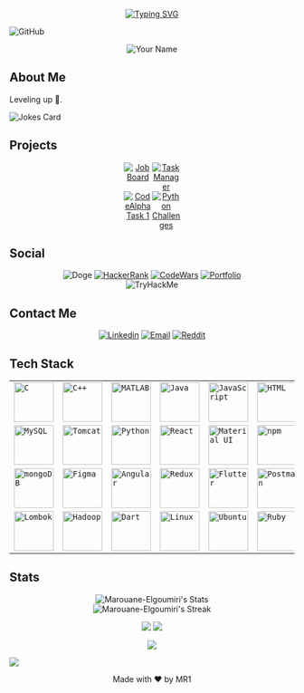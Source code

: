<!-- Header -->
<div align="center">

[![Typing SVG](https://readme-typing-svg.demolab.com?font=Fira+Code&size=22&pause=1000&color=A425C8&background=0D1A3373&center=true&random=false&width=435&lines=Welcome+to+my+labyrinth+%F0%9F%98%8A;Thank+you+for+your+visit+%F0%9F%A4%9D)](https://git.io/typing-svg)

</div>


![GitHub](https://img.shields.io/github/followers/Marouane-Elgoumiri.svg?style=social&label=Follow&maxAge=2592000])
<p align="center">
  <img src="https://res.cloudinary.com/dtp0lqhke/image/upload/v1711840066/1704226025220_lfs7uf.jpg" alt="Your Name">
</p>

<!-- About Me -->
## About Me
Leveling up 🚀.

<!-- Markdown -->

![Jokes Card](https://readme-jokes.vercel.app/api)

<!-- Projects -->
## Projects

<div align="center">
  <div style="display: flex; justify-content: center;">
    <a href="https://github.com/Marouane-Elgoumiri/job_board">
      <img src="https://github-readme-stats.vercel.app/api/pin/?username=Marouane-Elgoumiri&repo=job_board&theme=tokyonight" alt="Job Board" style="max-width: 50px;">
    </a>
    <a href="https://github.com/Marouane-Elgoumiri/task_manager">
      <img src="https://github-readme-stats.vercel.app/api/pin/?username=Marouane-Elgoumiri&repo=task_manager&theme=tokyonight" alt="Task Manager" style="max-width: 50px;">
    </a>
  </div>
  <div style="display: flex; justify-content: center;">
    <a href="https://github.com/Marouane-Elgoumiri/CodeAlpha_task1">
      <img src="https://github-readme-stats.vercel.app/api/pin/?username=Marouane-Elgoumiri&repo=CodeAlpha_task1&theme=tokyonight" alt="CodeAlpha Task 1" style="max-width: 50px;">
    </a>
    <a href="https://github.com/Marouane-Elgoumiri/Python_Challenges">
      <img src="https://github-readme-stats.vercel.app/api/pin/?username=Marouane-Elgoumiri&repo=Python_Challenges&theme=tokyonight" alt="Python Challenges" style="max-width: 50px;">
    </a>
  </div>
</div>




<!-- Contact Me -->
## Social
<div align="center">
	
![Doge](https://git.io/Doge)
[![HackerRank](https://img.shields.io/badge/-Hackerrank-2EC866?style=for-the-badge&logo=HackerRank&logoColor=white)](https://www.hackerrank.com/profile/marouane_elgoum1)
[![CodeWars](https://img.shields.io/badge/Codewars-B1361E?style=for-the-badge&logo=Codewars&logoColor=white)](https://www.codewars.com/users/_MR1_)
[![Portfolio](https://img.shields.io/badge/website-000000?style=for-the-badge&logo=About.me&logoColor=white)](https://marouane-elgoumiri.github.io/portfolio/)<br/>
<img src="https://tryhackme-badges.s3.amazonaws.com/marouane.elgoumi.png" alt="TryHackMe">


</div>

## Contact Me 

<div align="center">
	
[![Linkedin](https://img.shields.io/badge/LinkedIn-0077B5?style=for-the-badge&logo=linkedin&logoColor=white)](https://www.linkedin.com/in/marwan-elgoumiri-2a0469207/)
[![Email](https://img.shields.io/badge/Gmail-D14836?style=for-the-badge&logo=gmail&logoColor=white)](mailto:Mar.Elgoumiri@hotmail.com)
[![Reddit](https://img.shields.io/badge/Reddit-%23FF4500.svg?style=for-the-badge&logo=Reddit&logoColor=white)](https://www.reddit.com/user/VonWaffe/)

</div>

## Tech Stack
<div align="center">
	<table>
		<tr>
			<td><code><img width="70" src="https://user-images.githubusercontent.com/25181517/192106070-46255bcf-65e6-4c6b-a296-bf8d0d8fb2a7.png" alt="C" title="C"/></code></td>
			<td><code><img width="70" src="https://user-images.githubusercontent.com/25181517/192106073-90fffafe-3562-4ff9-a37e-c77a2da0ff58.png" alt="C++" title="C++"/></code></td>
			<td><code><img width="70" src="https://user-images.githubusercontent.com/25181517/192106593-610ee31c-995e-4f24-b8e1-0f18eead6fae.png" alt="MATLAB" title="MATLAB"/></code></td>
			<td><code><img width="70" src="https://user-images.githubusercontent.com/25181517/117201156-9a724800-adec-11eb-9a9d-3cd0f67da4bc.png" alt="Java" title="Java"/></code></td>
			<td><code><img width="70" src="https://user-images.githubusercontent.com/25181517/117447155-6a868a00-af3d-11eb-9cfe-245df15c9f3f.png" alt="JavaScript" title="JavaScript"/></code></td>
			<td><code><img width="70" src="https://user-images.githubusercontent.com/25181517/192158954-f88b5814-d510-4564-b285-dff7d6400dad.png" alt="HTML" title="HTML"/></code></td>
			<td><code><img width="70" src="https://user-images.githubusercontent.com/25181517/183898674-75a4a1b1-f960-4ea9-abcb-637170a00a75.png" alt="CSS" title="CSS"/></code></td>
			<td><code><img width="70" src="https://user-images.githubusercontent.com/25181517/183570228-6a040b9f-3ddf-47a2-a201-743121dac664.png" alt="php" title="php"/></code></td>
		</tr>
		<tr>
			<td><code><img width="70" src="https://user-images.githubusercontent.com/25181517/183896128-ec99105a-ec1a-4d85-b08b-1aa1620b2046.png" alt="MySQL" title="MySQL"/></code></td>
			<td><code><img width="70" src="https://user-images.githubusercontent.com/25181517/183894676-137319b5-1364-4b6a-ba4f-e9fc94ddc4aa.png" alt="Tomcat" title="Tomcat"/></code></td>
			<td><code><img width="70" src="https://user-images.githubusercontent.com/25181517/183423507-c056a6f9-1ba8-4312-a350-19bcbc5a8697.png" alt="Python" title="Python"/></code></td>
			<td><code><img width="70" src="https://user-images.githubusercontent.com/25181517/183897015-94a058a6-b86e-4e42-a37f-bf92061753e5.png" alt="React" title="React"/></code></td>
			<td><code><img width="70" src="https://user-images.githubusercontent.com/25181517/189716630-fe6c084c-6c66-43af-aa49-64c8aea4a5c2.png" alt="Material UI" title="Material UI"/></code></td>
			<td><code><img width="70" src="https://user-images.githubusercontent.com/25181517/121401671-49102800-c959-11eb-9f6f-74d49a5e1774.png" alt="npm" title="npm"/></code></td>
			<td><code><img width="70" src="https://user-images.githubusercontent.com/25181517/183568594-85e280a7-0d7e-4d1a-9028-c8c2209e073c.png" alt="Node.js" title="Node.js"/></code></td>
			<td><code><img width="70" src="https://user-images.githubusercontent.com/25181517/183859966-a3462d8d-1bc7-4880-b353-e2cbed900ed6.png" alt="Express" title="Express"/></code></td>
		</tr>
		<tr>
			<td><code><img width="70" src="https://user-images.githubusercontent.com/25181517/182884177-d48a8579-2cd0-447a-b9a6-ffc7cb02560e.png" alt="mongoDB" title="mongoDB"/></code></td>
			<td><code><img width="70" src="https://user-images.githubusercontent.com/25181517/189715289-df3ee512-6eca-463f-a0f4-c10d94a06b2f.png" alt="Figma" title="Figma"/></code></td>
			<td><code><img width="70" src="https://user-images.githubusercontent.com/25181517/183890595-779a7e64-3f43-4634-bad2-eceef4e80268.png" alt="Angular" title="Angular"/></code></td>
			<td><code><img width="70" src="https://user-images.githubusercontent.com/25181517/187896150-cc1dcb12-d490-445c-8e4d-1275cd2388d6.png" alt="Redux" title="Redux"/></code></td>
			<td><code><img width="70" src="https://user-images.githubusercontent.com/25181517/186150365-da1eccce-6201-487c-8649-45e9e99435fd.png" alt="Flutter" title="Flutter"/></code></td>
			<td><code><img width="70" src="https://user-images.githubusercontent.com/25181517/192109061-e138ca71-337c-4019-8d42-4792fdaa7128.png" alt="Postman" title="Postman"/></code></td>
			<td><code><img width="70" src="https://github.com/marwin1991/profile-technology-icons/assets/136815194/5f8c622c-c217-4649-b0a9-7e0ee24bd704" alt="Next.js" title="Next.js"/></code></td>
			<td><code><img width="70" src="https://github-production-user-asset-6210df.s3.amazonaws.com/62091613/261395532-b40892ef-efb8-4b0e-a6b5-d1cfc2f3fc35.png" alt="Vite" title="Vite"/></code></td>
		</tr>
		<tr>
			<td><code><img width="70" src="https://user-images.githubusercontent.com/25181517/190229463-87fa862f-ccf0-48da-8023-940d287df610.png" alt="Lombok" title="Lombok"/></code></td>
			<td><code><img width="70" src="https://github.com/marwin1991/profile-technology-icons/assets/136815194/c7f2fa08-bb92-4898-a73e-b206be6bd573" alt="Hadoop" title="Hadoop"/></code></td>
			<td><code><img width="70" src="https://user-images.githubusercontent.com/25181517/186150304-1568ffdf-4c62-4bdc-9cf1-8d8efcea7c5b.png" alt="Dart" title="Dart"/></code></td>
			<td><code><img width="70" src="https://github.com/marwin1991/profile-technology-icons/assets/76662862/2481dc48-be6b-4ebb-9e8c-3b957efe69fa" alt="Linux" title="Linux"/></code></td>
			<td><code><img width="70" src="https://user-images.githubusercontent.com/25181517/186884153-99edc188-e4aa-4c84-91b0-e2df260ebc33.png" alt="Ubuntu" title="Ubuntu"/></code></td>
			<td><code><img width="70" src="https://user-images.githubusercontent.com/25181517/192603745-7d34df9e-7756-4756-a539-6a61badf7a80.png" alt="Ruby" title="Ruby"/></code></td>
			<td><code><img width="70" src="https://user-images.githubusercontent.com/25181517/183891303-41f257f8-6b3d-487c-aa56-c497b880d0fb.png" alt="Spring Boot" title="Spring Boot"/></code></td>
			<td><code><img width="70" src="https://user-images.githubusercontent.com/25181517/192107856-aa92c8b1-b615-47c3-9141-ed0d29a90239.png" alt="GraphQL" title="GraphQL"/></code></td>
		</tr>
	</table>
</div>

## Stats
<div align="center">
<img src="https://github-readme-stats.vercel.app/api?username=Marouane-Elgoumiri&theme=tokyonight&show_icons=true&hide_border=false&count_private=true" alt="Marouane-Elgoumiri's Stats">
<br/>
    
<img src="https://github-readme-streak-stats.herokuapp.com/?user=Marouane-Elgoumiri&theme=tokyonight&hide_border=false" alt="Marouane-Elgoumiri's Streak">
<br/>
    
![](http://github-profile-summary-cards.vercel.app/api/cards/repos-per-language?username=Marouane-Elgoumiri&theme=tokyonight)
![](http://github-profile-summary-cards.vercel.app/api/cards/most-commit-language?username=Marouane-Elgoumiri&theme=tokyonight)
<br/>

![](http://github-profile-summary-cards.vercel.app/api/cards/profile-details?username=Marouane-Elgoumiri&theme=tokyonight)

</div>

<a href="https://visitcount.itsvg.in">
  <img src="https://visitcount.itsvg.in/api?id=Marouane-Elgoumiri&label=Profile%20Views&color=11&icon=5&pretty=true" />
</a>

<!-- Footer -->
<footer>
  <p align="center">Made with ❤️ by MR1</p>
</footer>
